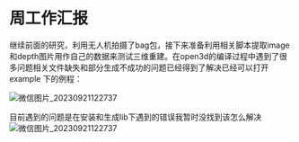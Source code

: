 # 周工作汇报

  继续前面的研究，利用无人机拍摄了bag包，接下来准备利用相关脚本提取image和depth图片用作自己的数据来测试三维重建。在open3d的编译过程中遇到了很多问题相关文件缺失和部分生成不成功的问题已经得到了解决已经可以打开example 下的例程：

![微信图片_20230921122737](C:\Users\86135\Desktop\微信图片_20230921122737.png)

目前遇到的问题是在安装和生成lib下遇到的错误我暂时没找到该怎么解决![微信图片_20230921122737](C:\Users\86135\Desktop\微信图片_20230921122737.png)